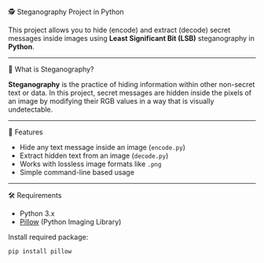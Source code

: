 🕵️ Steganography Project in Python

This project allows you to hide (encode) and extract (decode) secret messages inside images using **Least Significant Bit (LSB)** steganography in **Python**.

---

📌 What is Steganography?

**Steganography** is the practice of hiding information within other non-secret text or data. In this project, secret messages are hidden inside the pixels of an image by modifying their RGB values in a way that is visually undetectable.

---

🚀 Features

- Hide any text message inside an image (`encode.py`)
- Extract hidden text from an image (`decode.py`)
- Works with lossless image formats like `.png`
- Simple command-line based usage

---

🛠️ Requirements

- Python 3.x
- [Pillow](https://pypi.org/project/Pillow/) (Python Imaging Library)

Install required package:

```bash
pip install pillow
